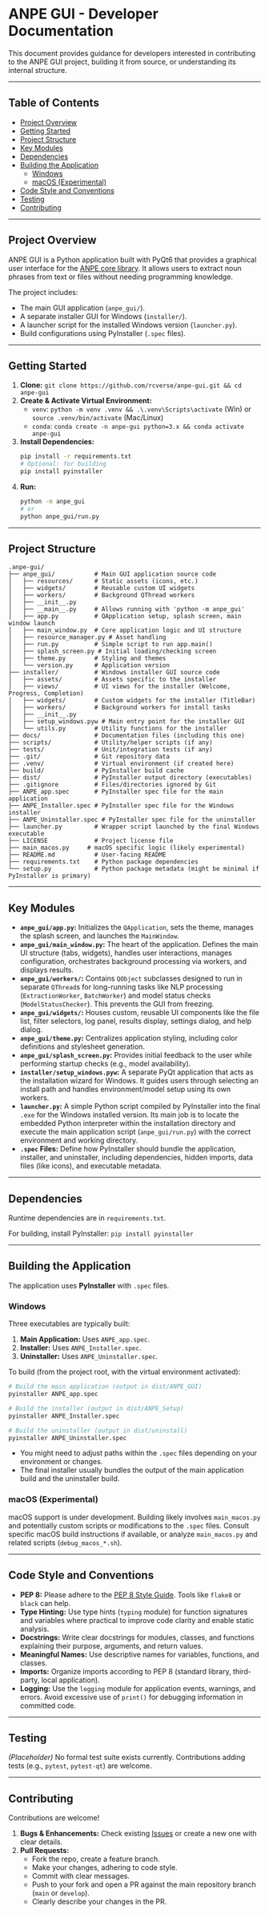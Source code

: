 # ANPE GUI - Developer Documentation

This document provides guidance for developers interested in contributing to the ANPE GUI project, building it from source, or understanding its internal structure.

---

## Table of Contents

*   [Project Overview](#project-overview)
*   [Getting Started](#getting-started)
*   [Project Structure](#project-structure)
*   [Key Modules](#key-modules)
*   [Dependencies](#dependencies)
*   [Building the Application](#building-the-application)
    *   [Windows](#windows)
    *   [macOS (Experimental)](#macos-experimental)
*   [Code Style and Conventions](#code-style-and-conventions)
*   [Testing](#testing)
*   [Contributing](#contributing)

---

## Project Overview

ANPE GUI is a Python application built with PyQt6 that provides a graphical user interface for the [ANPE core library](https://github.com/rcverse/another-noun-phrase-extractor). It allows users to extract noun phrases from text or files without needing programming knowledge.

The project includes:

*   The main GUI application (`anpe_gui/`).
*   A separate installer GUI for Windows (`installer/`).
*   A launcher script for the installed Windows version (`launcher.py`).
*   Build configurations using PyInstaller (`.spec` files).

---

## Getting Started


1.  **Clone:** `git clone https://github.com/rcverse/anpe-gui.git && cd anpe-gui`
2.  **Create & Activate Virtual Environment:**
    *   `venv`: `python -m venv .venv && .\.venv\Scripts\activate` (Win) or `source .venv/bin/activate` (Mac/Linux)
    *   `conda`: `conda create -n anpe-gui python=3.x && conda activate anpe-gui`
3.  **Install Dependencies:**
    ```bash
    pip install -r requirements.txt
    # Optional: for building
    pip install pyinstaller
    ```
4.  **Run:**
    ```bash
    python -m anpe_gui
    # or
    python anpe_gui/run.py
    ```

---

## Project Structure

```
.anpe-gui/
├── anpe_gui/           # Main GUI application source code
│   ├── resources/      # Static assets (icons, etc.)
│   ├── widgets/        # Reusable custom UI widgets
│   ├── workers/        # Background QThread workers
│   ├── __init__.py
│   ├── __main__.py     # Allows running with 'python -m anpe_gui'
│   ├── app.py          # QApplication setup, splash screen, main window launch
│   ├── main_window.py  # Core application logic and UI structure
│   ├── resource_manager.py # Asset handling
│   ├── run.py          # Simple script to run app.main()
│   ├── splash_screen.py # Initial loading/checking screen
│   ├── theme.py        # Styling and themes
│   └── version.py      # Application version
├── installer/          # Windows installer GUI source code
│   ├── assets/         # Assets specific to the installer
│   ├── views/          # UI views for the installer (Welcome, Progress, Completion)
│   ├── widgets/        # Custom widgets for the installer (TitleBar)
│   ├── workers/        # Background workers for install tasks
│   ├── __init__.py
│   ├── setup_windows.pyw # Main entry point for the installer GUI
│   └── utils.py        # Utility functions for the installer
├── docs/               # Documentation files (including this one)
├── scripts/            # Utility/helper scripts (if any)
├── tests/              # Unit/integration tests (if any)
├── .git/               # Git repository data
├── .venv/              # Virtual environment (if created here)
├── build/              # PyInstaller build cache
├── dist/               # PyInstaller output directory (executables)
├── .gitignore          # Files/directories ignored by Git
├── ANPE_app.spec       # PyInstaller spec file for the main application
├── ANPE_Installer.spec # PyInstaller spec file for the Windows installer
├── ANPE_Uninstaller.spec # PyInstaller spec file for the uninstaller
├── launcher.py         # Wrapper script launched by the final Windows executable
├── LICENSE             # Project license file
├── main_macos.py     # macOS specific logic (likely experimental)
├── README.md           # User-facing README
├── requirements.txt    # Python package dependencies
└── setup.py            # Python package metadata (might be minimal if PyInstaller is primary)
```

---

## Key Modules

*   **`anpe_gui/app.py`:** Initializes the `QApplication`, sets the theme, manages the splash screen, and launches the `MainWindow`.
*   **`anpe_gui/main_window.py`:** The heart of the application. Defines the main UI structure (tabs, widgets), handles user interactions, manages configuration, orchestrates background processing via workers, and displays results.
*   **`anpe_gui/workers/`:** Contains `QObject` subclasses designed to run in separate `QThread`s for long-running tasks like NLP processing (`ExtractionWorker`, `BatchWorker`) and model status checks (`ModelStatusChecker`). This prevents the GUI from freezing.
*   **`anpe_gui/widgets/`:** Houses custom, reusable UI components like the file list, filter selectors, log panel, results display, settings dialog, and help dialog.
*   **`anpe_gui/theme.py`:** Centralizes application styling, including color definitions and stylesheet generation.
*   **`anpe_gui/splash_screen.py`:** Provides initial feedback to the user while performing startup checks (e.g., model availability).
*   **`installer/setup_windows.pyw`:** A separate PyQt application that acts as the installation wizard for Windows. It guides users through selecting an install path and handles environment/model setup using its own workers.
*   **`launcher.py`:** A simple Python script compiled by PyInstaller into the final `.exe` for the Windows installed version. Its main job is to locate the embedded Python interpreter within the installation directory and execute the main application script (`anpe_gui/run.py`) with the correct environment and working directory.
*   **`.spec` Files:** Define how PyInstaller should bundle the application, installer, and uninstaller, including dependencies, hidden imports, data files (like icons), and executable metadata.

---

## Dependencies

Runtime dependencies are in `requirements.txt`.

For building, install PyInstaller: `pip install pyinstaller`

---

## Building the Application

The application uses **PyInstaller** with `.spec` files.

### Windows

Three executables are typically built:

1.  **Main Application:** Uses `ANPE_app.spec`.
2.  **Installer:** Uses `ANPE_Installer.spec`.
3.  **Uninstaller:** Uses `ANPE_Uninstaller.spec`.

To build (from the project root, with the virtual environment activated):

```bash
# Build the main application (output in dist/ANPE_GUI)
pyinstaller ANPE_app.spec

# Build the installer (output in dist/ANPE_Setup)
pyinstaller ANPE_Installer.spec

# Build the uninstaller (output in dist/uninstall)
pyinstaller ANPE_Uninstaller.spec
```

*   You might need to adjust paths within the `.spec` files depending on your environment or changes.
*   The final installer usually bundles the output of the main application build and the uninstaller build.

### macOS (Experimental)

macOS support is under development. Building likely involves `main_macos.py` and potentially custom scripts or modifications to the `.spec` files. Consult specific macOS build instructions if available, or analyze `main_macos.py` and related scripts (`debug_macos_*.sh`).

---

## Code Style and Conventions

*   **PEP 8:** Please adhere to the [PEP 8 Style Guide](https://www.python.org/dev/peps/pep-0008/). Tools like `flake8` or `black` can help.
*   **Type Hinting:** Use type hints (`typing` module) for function signatures and variables where practical to improve code clarity and enable static analysis.
*   **Docstrings:** Write clear docstrings for modules, classes, and functions explaining their purpose, arguments, and return values.
*   **Meaningful Names:** Use descriptive names for variables, functions, and classes.
*   **Imports:** Organize imports according to PEP 8 (standard library, third-party, local application).
*   **Logging:** Use the `logging` module for application events, warnings, and errors. Avoid excessive use of `print()` for debugging information in committed code.

---

## Testing

*(Placeholder)* No formal test suite exists currently. Contributions adding tests (e.g., `pytest`, `pytest-qt`) are welcome.

---

## Contributing

Contributions are welcome!

1.  **Bugs & Enhancements:** Check existing [Issues](https://github.com/rcverse/anpe-gui/issues) or create a new one with clear details.
2.  **Pull Requests:**
    *   Fork the repo, create a feature branch.
    *   Make your changes, adhering to code style.
    *   Commit with clear messages.
    *   Push to your fork and open a PR against the main repository branch (`main` or `develop`).
    *   Clearly describe your changes in the PR. 